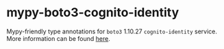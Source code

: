 # mypy-boto3-cognito-identity

Mypy-friendly type annotations for `boto3` 1.10.27 `cognito-identity` service.
More information can be found [here](https://github.com/vemel/mypy_boto3).

